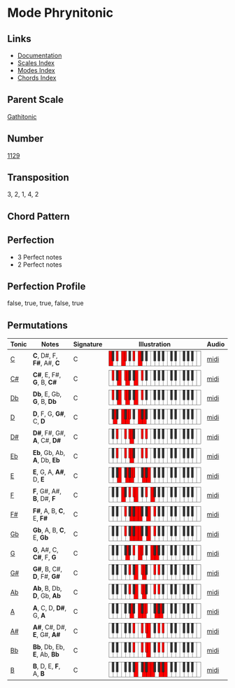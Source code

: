 # Mode Phrynitonic

## Links

- [Documentation](README.md)
- [Scales Index](Scales.md)
- [Modes Index](Modes.md)
- [Chords Index](Chords.md)

## Parent Scale

[Gathitonic](ScaleGathitonic.md)

## Number

[1129](https://ianring.com/musictheory/scales/1129)

## Transposition

3, 2, 1, 4, 2

## Chord Pattern



## Perfection

- 3 Perfect notes
- 2 Perfect notes

## Perfection Profile

false, true, true, false, true

## Permutations

| Tonic | Notes | Signature | Illustration | Audio |
|-------|-------|-----------|--------------|-------|
| [C](ModeCNaturalPhrynitonic.md) | **C**, D#, F, **F#**, A#, **C** | C | ![CNaturalPhrynitonic](ModeCNaturalPhrynitonic.png) | [midi](https://github.com/edipermadi/music/blob/main/docs/ModeCNaturalPhrynitonic.mid?raw=true) |
| [C#](ModeCSharpPhrynitonic.md) | **C#**, E, F#, **G**, B, **C#** | C | ![CSharpPhrynitonic](ModeCSharpPhrynitonic.png) | [midi](https://github.com/edipermadi/music/blob/main/docs/ModeCSharpPhrynitonic.mid?raw=true) |
| [Db](ModeDFlatPhrynitonic.md) | **Db**, E, Gb, **G**, B, **Db** | C | ![DFlatPhrynitonic](ModeDFlatPhrynitonic.png) | [midi](https://github.com/edipermadi/music/blob/main/docs/ModeDFlatPhrynitonic.mid?raw=true) |
| [D](ModeDNaturalPhrynitonic.md) | **D**, F, G, **G#**, C, **D** | C | ![DNaturalPhrynitonic](ModeDNaturalPhrynitonic.png) | [midi](https://github.com/edipermadi/music/blob/main/docs/ModeDNaturalPhrynitonic.mid?raw=true) |
| [D#](ModeDSharpPhrynitonic.md) | **D#**, F#, G#, **A**, C#, **D#** | C | ![DSharpPhrynitonic](ModeDSharpPhrynitonic.png) | [midi](https://github.com/edipermadi/music/blob/main/docs/ModeDSharpPhrynitonic.mid?raw=true) |
| [Eb](ModeEFlatPhrynitonic.md) | **Eb**, Gb, Ab, **A**, Db, **Eb** | C | ![EFlatPhrynitonic](ModeEFlatPhrynitonic.png) | [midi](https://github.com/edipermadi/music/blob/main/docs/ModeEFlatPhrynitonic.mid?raw=true) |
| [E](ModeENaturalPhrynitonic.md) | **E**, G, A, **A#**, D, **E** | C | ![ENaturalPhrynitonic](ModeENaturalPhrynitonic.png) | [midi](https://github.com/edipermadi/music/blob/main/docs/ModeENaturalPhrynitonic.mid?raw=true) |
| [F](ModeFNaturalPhrynitonic.md) | **F**, G#, A#, **B**, D#, **F** | C | ![FNaturalPhrynitonic](ModeFNaturalPhrynitonic.png) | [midi](https://github.com/edipermadi/music/blob/main/docs/ModeFNaturalPhrynitonic.mid?raw=true) |
| [F#](ModeFSharpPhrynitonic.md) | **F#**, A, B, **C**, E, **F#** | C | ![FSharpPhrynitonic](ModeFSharpPhrynitonic.png) | [midi](https://github.com/edipermadi/music/blob/main/docs/ModeFSharpPhrynitonic.mid?raw=true) |
| [Gb](ModeGFlatPhrynitonic.md) | **Gb**, A, B, **C**, E, **Gb** | C | ![GFlatPhrynitonic](ModeGFlatPhrynitonic.png) | [midi](https://github.com/edipermadi/music/blob/main/docs/ModeGFlatPhrynitonic.mid?raw=true) |
| [G](ModeGNaturalPhrynitonic.md) | **G**, A#, C, **C#**, F, **G** | C | ![GNaturalPhrynitonic](ModeGNaturalPhrynitonic.png) | [midi](https://github.com/edipermadi/music/blob/main/docs/ModeGNaturalPhrynitonic.mid?raw=true) |
| [G#](ModeGSharpPhrynitonic.md) | **G#**, B, C#, **D**, F#, **G#** | C | ![GSharpPhrynitonic](ModeGSharpPhrynitonic.png) | [midi](https://github.com/edipermadi/music/blob/main/docs/ModeGSharpPhrynitonic.mid?raw=true) |
| [Ab](ModeAFlatPhrynitonic.md) | **Ab**, B, Db, **D**, Gb, **Ab** | C | ![AFlatPhrynitonic](ModeAFlatPhrynitonic.png) | [midi](https://github.com/edipermadi/music/blob/main/docs/ModeAFlatPhrynitonic.mid?raw=true) |
| [A](ModeANaturalPhrynitonic.md) | **A**, C, D, **D#**, G, **A** | C | ![ANaturalPhrynitonic](ModeANaturalPhrynitonic.png) | [midi](https://github.com/edipermadi/music/blob/main/docs/ModeANaturalPhrynitonic.mid?raw=true) |
| [A#](ModeASharpPhrynitonic.md) | **A#**, C#, D#, **E**, G#, **A#** | C | ![ASharpPhrynitonic](ModeASharpPhrynitonic.png) | [midi](https://github.com/edipermadi/music/blob/main/docs/ModeASharpPhrynitonic.mid?raw=true) |
| [Bb](ModeBFlatPhrynitonic.md) | **Bb**, Db, Eb, **E**, Ab, **Bb** | C | ![BFlatPhrynitonic](ModeBFlatPhrynitonic.png) | [midi](https://github.com/edipermadi/music/blob/main/docs/ModeBFlatPhrynitonic.mid?raw=true) |
| [B](ModeBNaturalPhrynitonic.md) | **B**, D, E, **F**, A, **B** | C | ![BNaturalPhrynitonic](ModeBNaturalPhrynitonic.png) | [midi](https://github.com/edipermadi/music/blob/main/docs/ModeBNaturalPhrynitonic.mid?raw=true) |
